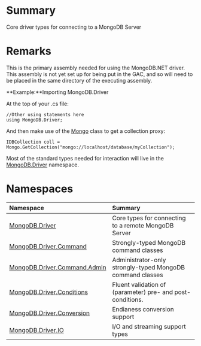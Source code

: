 # Summary #
Core driver types for connecting to a MongoDB Server
# Remarks #
This is the primary assembly needed for using the MongoDB.NET driver. This assembly is not yet set up for being put in the GAC, and so will need to be placed in the same directory of the executing assembly.

**Example:**Importing MongoDB.Driver

At the top of your .cs file:

```
//Other using statements here
using MongoDB.Driver;
```

And then make use of the [Mongo](T_MongoDB_Driver_Mongo.md) class to get a collection proxy:

```
IDBCollection coll = Mongo.GetCollection("mongo://localhost/database/myCollection");
```
Most of the standard types needed for interaction will live in the [MongoDB.Driver](N_MongoDB_Driver.md) namespace.

# Namespaces #
| **Namespace** | **Summary** |
|:--------------|:------------|
| [MongoDB.Driver](N_MongoDB_Driver.md) | Core types for connecting to a remote MongoDB Server |
| [MongoDB.Driver.Command](N_MongoDB_Driver_Command.md) | Strongly-typed MongoDB command classes |
| [MongoDB.Driver.Command.Admin](N_MongoDB_Driver_Command_Admin.md) | Administrator-only strongly-typed MongoDB command classes |
| [MongoDB.Driver.Conditions](N_MongoDB_Driver_Conditions.md) | Fluent validation of (parameter) pre- and post-conditions. |
| [MongoDB.Driver.Conversion](N_MongoDB_Driver_Conversion.md) | Endianess conversion support |
| [MongoDB.Driver.IO](N_MongoDB_Driver_IO.md) | I/O and streaming support types |
